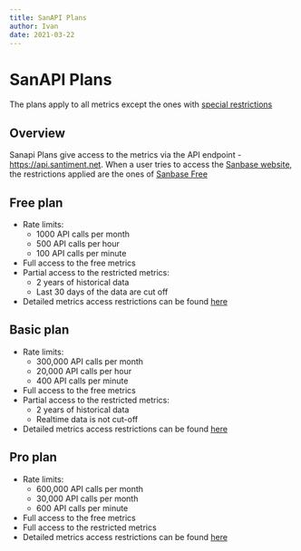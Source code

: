 ```yaml
---
title: SanAPI Plans
author: Ivan
date: 2021-03-22
---
```

# SanAPI Plans

The plans apply to all metrics except the ones with [special restrictions](/products-and-plans/access-plans/special-restrictions)

## Overview

Sanapi Plans give access to the metrics via the API endpoint - https://api.santiment.net.
When a user tries to access the [Sanbase website](https://app.santiment.net), the restrictions
applied are the ones of [Sanbase Free](/products-and-plans/access-plans/sanbase#free-plan)

## Free plan

- Rate limits:
  - 1000 API calls per month
  - 500 API calls per hour
  - 100 API calls per minute
- Full access to the free metrics
- Partial access to the restricted metrics:
  - 2 years of historical data
  - Last 30 days of the data are cut off
- Detailed metrics access restrictions can be found [here](https://api.santiment.net/graphiql?query=%7B%0A%20%20getAccessRestrictions(plan%3A%20FREE%2C%20product%3A%20SANAPI)%20%7B%0A%20%20%20%20name%0A%20%20%20%20type%0A%20%20%20%20isAccessible%0A%20%20%20%20isRestricted%0A%20%20%20%20restrictedFrom%0A%20%20%20%20restrictedTo%0A%20%20%7D%0A%7D%0A)

## Basic plan

- Rate limits:
  - 300,000 API calls per month
  - 20,000 API calls per hour
  - 400 API calls per minute
- Full access to the free metrics
- Partial access to the restricted metrics:
  - 2 years of historical data
  - Realtime data is not cut-off
- Detailed metrics access restrictions can be found [here](https://api.santiment.net/graphiql?query=%7B%0A%20%20getAccessRestrictions(plan%3A%20BASIC%2C%20product%3A%20SANAPI)%20%7B%0A%20%20%20%20name%0A%20%20%20%20type%0A%20%20%20%20isAccessible%0A%20%20%20%20isRestricted%0A%20%20%20%20restrictedFrom%0A%20%20%20%20restrictedTo%0A%20%20%7D%0A%7D%0A)

## Pro plan

- Rate limits:
  - 600,000 API calls per month
  - 30,000 API calls per month
  - 600 API calls per minute
- Full access to the free metrics
- Full access to the restricted metrics
- Detailed metrics access restrictions can be found [here](https://api.santiment.net/graphiql?query=%7B%0A%20%20getAccessRestrictions(plan%3A%20PRO%2C%20product%3A%20SANAPI)%20%7B%0A%20%20%20%20name%0A%20%20%20%20type%0A%20%20%20%20isAccessible%0A%20%20%20%20isRestricted%0A%20%20%20%20restrictedFrom%0A%20%20%20%20restrictedTo%0A%20%20%7D%0A%7D%0A)
